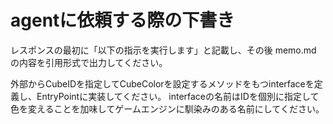 ﻿# agentに依頼する際の下書き
レスポンスの最初に「以下の指示を実行します」と記載し、その後 memo.md の内容を引用形式で出力してください。

外部からCubeIDを指定してCubeColorを設定するメソッドをもつinterfaceを定義し、EntryPointに実装してください。
interfaceの名前はIDを個別に指定して色を変えることを加味してゲームエンジンに馴染みのある名前にしてください。
